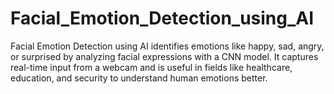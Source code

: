 # Facial_Emotion_Detection_using_AI
Facial Emotion Detection using AI identifies emotions like happy, sad, angry, or surprised by analyzing facial expressions with a CNN model. It captures real-time input from a webcam and is useful in fields like healthcare, education, and security to understand human emotions better.
